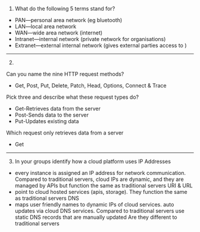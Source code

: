 1. What do the following 5 terms stand for?
- PAN—personal area network (eg bluetooth)
- LAN—local area network 
- WAN—wide area network (internet)
- Intranet—internal network (private network for organisations)
- Extranet—external internal network (gives external parties access to )

---
2. 
Can you name the nine HTTP request methods?
- Get, Post, Put, Delete, Patch, Head, Options, Connect & Trace

Pick three and describe what these request types do?
- Get-Retrieves data from the server
- Post-Sends data to the server
- Put-Updates existing data

Which request only retrieves data from a server
- Get

---
3. In your groups identify how a cloud platform uses
IP Addresses
- every instance is assigned an IP address for network communication. Compared to traditional servers, cloud IPs are 
dynamic, and they are managed by APIs but function the same as traditional servers
URI & URL
- point to cloud hosted services (apis, storage). They function the same as traditional servers
DNS
- maps user friendly names to dynamic IPs of cloud services. auto updates via cloud DNS services. Compared to 
traditional servers use static DNS records that are manually updated 
   Are they different to traditional servers
